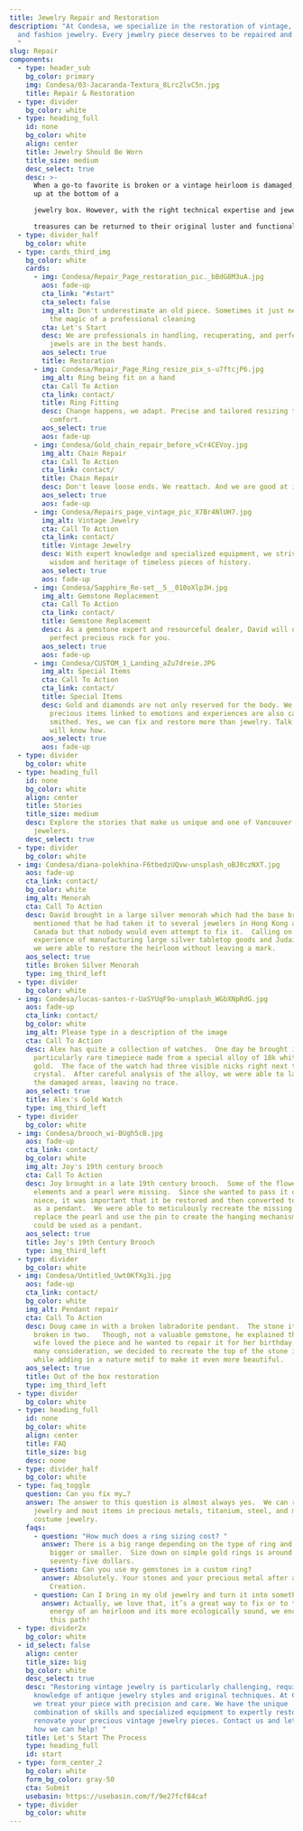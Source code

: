 ```yaml
---
title: Jewelry Repair and Restoration
description: "At Condesa, we specialize in the restoration of vintage, costume,
  and fashion jewelry. Every jewelry piece deserves to be repaired and restored.
  "
slug: Repair
components:
  - type: header_sub
    bg_color: primary
    img: Condesa/03-Jacaranda-Textura_8Lrc2lvC5n.jpg
    title: Repair & Restoration
  - type: divider
    bg_color: white
  - type: heading_full
    id: none
    bg_color: white
    align: center
    title: Jewelry Should Be Worn
    title_size: medium
    desc_select: true
    desc: >-
      When a go-to favorite is broken or a vintage heirloom is damaged, they end
      up at the bottom of a

      jewelry box. However, with the right technical expertise and jewelry knowledge, nearly all

      treasures can be returned to their original luster and functionality.
  - type: divider_half
    bg_color: white
  - type: cards_third_img
    bg_color: white
    cards:
      - img: Condesa/Repair_Page_restoration_pic._bBdG8M3uA.jpg
        aos: fade-up
        cta_link: "#start"
        cta_select: false
        img_alt: Don't underestimate an old piece. Sometimes it just needs some TLC and
          the magic of a professional cleaning
        cta: Let's Start
        desc: We are professionals in handling, recuperating, and perfecting. Your
          jewels are in the best hands.
        aos_select: true
        title: Restoration
      - img: Condesa/Repair_Page_Ring_resize_pix_s-u7ftcjP6.jpg
        img_alt: Ring being fit on a hand
        cta: Call To Action
        cta_link: contact/
        title: Ring Fitting
        desc: Change happens, we adapt. Precise and tailored resizing to perfection and
          comfort.
        aos_select: true
        aos: fade-up
      - img: Condesa/Gold_chain_repair_before_vCr4CEVoy.jpg
        img_alt: Chain Repair
        cta: Call To Action
        cta_link: contact/
        title: Chain Repair
        desc: Don't leave loose ends. We reattach. And we are good at it.
        aos_select: true
        aos: fade-up
      - img: Condesa/Repairs_page_vintage_pic_X7Br4NlUH7.jpg
        img_alt: Vintage Jewelry
        cta: Call To Action
        cta_link: contact/
        title: Vintage Jewelry
        desc: With expert knowledge and specialized equipment, we strive to restore the
          wisdom and heritage of timeless pieces of history.
        aos_select: true
        aos: fade-up
      - img: Condesa/Sapphire_Re-set__5__010oXlp3H.jpg
        img_alt: Gemstone Replacement
        cta: Call To Action
        cta_link: contact/
        title: Gemstone Replacement
        desc: As a gemstone expert and resourceful dealer, David will deliver the
          perfect precious rock for you.
        aos_select: true
        aos: fade-up
      - img: Condesa/CUSTOM_1_Landing_aZu7dreie.JPG
        img_alt: Special Items
        cta: Call To Action
        cta_link: contact/
        title: Special Items
        desc: Gold and diamonds are not only reserved for the body. We understand
          precious items linked to emotions and experiences are also cast and
          smithed. Yes, we can fix and restore more than jewelry. Talk to us. We
          will know how.
        aos_select: true
        aos: fade-up
  - type: divider
    bg_color: white
  - type: heading_full
    id: none
    bg_color: white
    align: center
    title: Stories
    title_size: medium
    desc: Explore the stories that make us unique and one of Vancouver's premier
      jewelers.
    desc_select: true
  - type: divider
    bg_color: white
  - img: Condesa/diana-polekhina-F6tbedzUQvw-unsplash_oBJ0czNXT.jpg
    aos: fade-up
    cta_link: contact/
    bg_color: white
    img_alt: Menorah
    cta: Call To Action
    desc: David brought in a large silver menorah which had the base broken off.  He
      mentioned that he had taken it to several jewelers in Hong Kong as well as
      Canada but that nobody would even attempt to fix it.  Calling on our
      experience of manufacturing large silver tabletop goods and Judaica items,
      we were able to restore the heirloom without leaving a mark.
    aos_select: true
    title: Broken Silver Menorah
    type: img_third_left
  - type: divider
    bg_color: white
  - img: Condesa/lucas-santos-r-UaSYUqF9o-unsplash_WGbXNpRdG.jpg
    aos: fade-up
    cta_link: contact/
    bg_color: white
    img_alt: Please type in a description of the image
    cta: Call To Action
    desc: Alex has quite a collection of watches.  One day he brought in a
      particularly rare timepiece made from a special alloy of 18k white
      gold.  The face of the watch had three visible nicks right next to the
      crystal.  After careful analysis of the alloy, we were able to laser weld
      the damaged areas, leaving no trace.
    aos_select: true
    title: Alex's Gold Watch
    type: img_third_left
  - type: divider
    bg_color: white
  - img: Condesa/brooch_wi-BUgh5cB.jpg
    aos: fade-up
    cta_link: contact/
    bg_color: white
    img_alt: Joy's 19th century brooch
    cta: Call To Action
    desc: Joy brought in a late 19th century brooch.  Some of the flower petal
      elements and a pearl were missing.  Since she wanted to pass it on to a
      niece, it was important that it be restored and then converted to function
      as a pendant.  We were able to meticulously recreate the missing petals,
      replace the pearl and use the pin to create the hanging mechanism so it
      could be used as a pendant.
    aos_select: true
    title: Joy's 19th Century Brooch
    type: img_third_left
  - type: divider
    bg_color: white
  - img: Condesa/Untitled_Uwt0KfXg3i.jpg
    aos: fade-up
    cta_link: contact/
    bg_color: white
    img_alt: Pendant repair
    cta: Call To Action
    desc: Doug came in with a broken labradorite pendant.  The stone itself was
      broken in two.   Though, not a valuable gemstone, he explained that his
      wife loved the piece and he wanted to repair it for her birthday.  After
      many consideration, we decided to recreate the top of the stone in silver
      while adding in a nature motif to make it even more beautiful.
    aos_select: true
    title: Out of the box restoration
    type: img_third_left
  - type: divider
    bg_color: white
  - type: heading_full
    id: none
    bg_color: white
    align: center
    title: FAQ
    title_size: big
    desc: none
  - type: divider_half
    bg_color: white
  - type: faq_toggle
    question: Can you fix my…?
    answer: The answer to this question is almost always yes.  We can repair all
      jewelry and most items in precious metals, titanium, steel, and most
      costume jewelry.
    faqs:
      - question: "How much does a ring sizing cost? "
        answer: There is a big range depending on the type of ring and if it is getting
          bigger or smaller.  Size down on simple gold rings is around
          seventy-five dollars.
      - question: Can you use my gemstones in a custom ring?
        answer: Absolutely. Your stones and your precious metal after all this is Your
          Creation.
      - question: Can I bring in my old jewelry and turn it into something new?
        answer: Actually, we love that, it’s a great way to fix or to transform the
          energy of an heirloom and its more ecologically sound, we encourage
          this path!
  - type: divider2x
    bg_color: white
  - id_select: false
    align: center
    title_size: big
    bg_color: white
    desc_select: true
    desc: "Restoring vintage jewelry is particularly challenging, requiring vast
      knowledge of antique jewelry styles and original techniques. At Condesa,
      we treat your piece with precision and care. We have the unique
      combination of skills and specialized equipment to expertly restore and
      renovate your precious vintage jewelry pieces. Contact us and let us know
      how we can help! "
    title: Let's Start The Process
    type: heading_full
    id: start
  - type: form_center_2
    bg_color: white
    form_bg_color: gray-50
    cta: Submit
    usebasin: https://usebasin.com/f/9e27fcf84caf
  - type: divider
    bg_color: white
---
```

